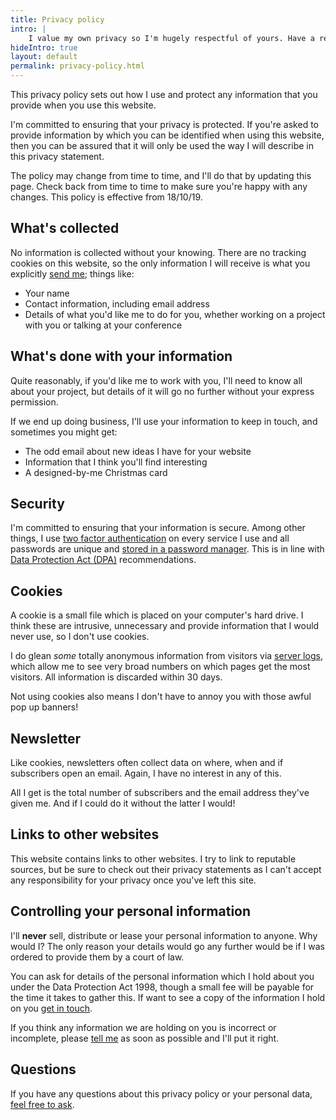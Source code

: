 ```yaml
---
title: Privacy policy
intro: |
    I value my own privacy so I'm hugely respectful of yours. Have a read through this policy to find out more.
hideIntro: true
layout: default
permalink: privacy-policy.html
---
```


This privacy policy sets out how I use and protect any information that you provide when you use this website.

I'm committed to ensuring that your privacy is protected. If you're asked to provide information by which you can be identified when using this website, then you can be assured that it will only be used the way I will describe in this privacy statement.

The policy may change from time to time, and I'll do that by updating this page. Check back from time to time to make sure you're happy with any changes. This policy is effective from 18/10/19.


## What's collected

No information is collected without your knowing. There are no tracking cookies on this website, so the only information I will receive is what you explicitly [send me](/contact); things like:

- Your name
- Contact information, including email address
- Details of what you'd like me to do for you, whether working on a project with you or talking at your conference


## What's done with your information

Quite reasonably, if you'd like me to work with you, I'll need to know all about your project, but details of it will go no further without your express permission.

If we end up doing business, I'll use your information to keep in touch, and sometimes you might get:

- The odd email about new ideas I have for your website
- Information that I think you'll find interesting
- A designed-by-me Christmas card


## Security

I'm committed to ensuring that your information is secure. Among other things, I use [two factor authentication](https://en.wikipedia.org/wiki/Multi-factor_authentication) on every service I use and all passwords are unique and [stored in a password manager](/resources/password-security). This is in line with [Data Protection Act (DPA)](https://ico.org.uk) recommendations.


## Cookies

A cookie is a small file which is placed on your computer's hard drive. I think these are intrusive, unnecessary and provide information that I would never use, so I don't use cookies.

I do glean *some* totally anonymous information from visitors via [server logs](https://www.netlify.com/gdpr-ccpa), which allow me to see very broad numbers on which pages get the most visitors. All information is discarded within 30 days.

Not using cookies also means I don't have to annoy you with those awful pop up banners!


## Newsletter

Like cookies, newsletters often collect data on where, when and if subscribers open an email. Again, I have no interest in any of this.

All I get is the total number of subscribers and the email address they've given me. And if I could do it without the latter I would!


## Links to other websites

This website contains links to other websites. I try to link to reputable sources, but be sure to check out their privacy statements as I can't accept any responsibility for your privacy once you've left this site.


## Controlling your personal information

I'll **never** sell, distribute or lease your personal information to anyone. Why would I? The only reason your details would go any further would be if I was ordered to provide them by a court of law.

You can ask for details of the personal information which I hold about you under the Data Protection Act 1998, though a small fee will be payable for the time it takes to gather this. If want to see a copy of the information I hold on you [get in touch](/contact).

If you think any information we are holding on you is incorrect or incomplete, please [tell me](/contact) as soon as possible and I'll put it right.


## Questions

If you have any questions about this privacy policy or your personal data, [feel free to ask](/contact).

